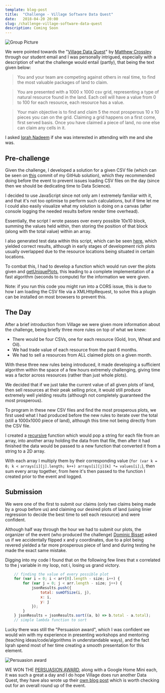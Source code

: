 ```yaml
---
template: blog-post
title:  "Challenge - Village Software Data Quest"
date:   2018-04-20 20:00
slug: /challenge-village-software-data-quest
description: Coming Soon
---
```


![Group Picture](https://villagesoftware.co.uk/media/1233/_dsc6146-2.jpg)

We were pointed towards the "[Village Data Quest](https://villagesoftware.co.uk/data-quest)" by [Matthew Crossley](https://twitter.com/MattyCrossley) through our student email and I was personally intrigued, especially with a description of what the challenge would entail (partly), that being the text given below:

> You and your team are competing against others in real time, to find the most valuable packages of land to claim.

> You are presented with a 1000 x 1000 csv grid, representing a type of natural resource found in the land. Each cell will have a value from 0 to 100 for each resource, each resource has a value.

> Your main objective is to find and claim 5 the most prosperous 10 x 10 pieces you can on the grid. Claiming a grid happens on a first come, first served basis. Once you have claimed a piece of land, no one else can claim any cells in it.

I asked [Iqrah Nadeem](https://twitter.com/i_iqrah) if she was interested in attending with me and she was.

## Pre-challenge

Given the challenge, I developed a solution for a given CSV file (which can be seen on [this](https://github.com/Sean12697/Village-Software-Data-Quest/tree/62250a5d495949c5d2049bb338b82d2513582b54) commit of my GitHub solution), which they recommended doing before the event to prevent issues loading CSV files on the day (since then we should be dedicating time to Data Science). 

I decided to use JavaScript since not only am I extremely familiar with it, and that it's not too optimise to perform such calculations, but if time let me I could also easily visualize what my solution is doing on a canvas (after console logging the needed results before render time overhead).

Essentially, the script I wrote passes over every possible 10x10 block, summing the values held within, then storing the position of that block (along with the total value) within an array.

I also generated test data within this script, which can be seen [here](https://github.com/Sean12697/Village-Software-Data-Quest/blob/62250a5d495949c5d2049bb338b82d2513582b54/script.js#L10), which yielded correct results, although in early stages of development rich plots usually overlapped due to the resource locations being situated in certain locations.

To combat this, I had to develop a function which would run over the plots given and [getUniquePlots](https://github.com/Sean12697/Village-Software-Data-Quest/blob/62250a5d495949c5d2049bb338b82d2513582b54/script.js#L45), this leading to a complete implementation of a fast algorithm (seconds to compute) for the information we were given.

Note: if you run this code you might run into a CORS issue, this is due to how I am loading the CSV file via a XMLHttpRequest, to solve this a plugin can be installed on most browsers to prevent this.

## The Day

After a brief introduction from Village we were given more information about the challenge, being briefly three more rules on top of what we knew:

- There would be four CSVs, one for each resource (Gold, Iron, Wheat and Oil).
- We had trade value of each resource from the past 6 months.
- We had to sell a resources from ALL claimed plots on a given month.

With these three new rules being introduced, it made developing a sufficient algorithm within the space of a few hours extremely challenging, giving time was a factor across resources (rather than just whole plots).

We decided that if we just take the current value of all given plots of land, then sell resources at their peak selling price, it would still produce extremely well yielding results (although not completely guaranteed the most prosperous).

To program in these new CSV files and find the most prosperous plots, we first used what I had produced before the new rules to iterate over the total (still a 1000x1000 piece of land), although this time not being directly from the CSV file.

I created a [recursive](https://github.com/Sean12697/Village-Software-Data-Quest/blob/5cef02a3f207dcd489d3b8a7963290629bde2421/script.js#L31) function which would pop a string for each file from an array, into another array holding the data from that file, then after it had finished the data would be passed to a new function that converted it from a string to a 2D array.

With each array I multiply them by their corresponding value (`for (var k = 0; k < arrays[i][j].length; k++) arrays[i][j][k] *= values[i];`), then sum every array together, from here it's then passed to the function I created prior to the event and logged.

## Submission

We were one of the first to submit our claims (only two claims being made by a group before us) and claiming our desired plots of land (using linier regression to decide the best time to sell each resource) and were confident.

Although half way through the hour we had to submit our plots, the organizer of the event (who produced the challenge) [Dominic Bisset](https://twitter.com/DominicBisset) asked us if we accidentally flipped x and y coordinates, due to a plot being revered yielded a far more prosperous piece of land and during testing he made the exact same mistake.

Digging into my code I found that on the following few lines that x correlated to the j variable in my loop, not i, losing us grand victory.

```javascript
    // finding the value of every possible plot
    for (var i = 0; i < arr[0].length - size; i++) {
        for (var j = 0; j < arr.length - size; j++) {
            jsonResults.push({
                total: sumOfSize(i, j),
                x: i,
                y: j
            });
        }
    } jsonResults = jsonResults.sort((a, b) => b.total - a.total); 
    // simple lambda function to sort
```

Lucky there was still the "Persuasion award", which I was confident we would win with my experience in presenting workshops and mentoring (teaching ideas/code/algorithms in understandable ways), and the fact Iqrah spend most of her time creating a smooth presentation for this element.

![Persuasion award](https://pbs.twimg.com/media/DbPbURVX0AACubA.jpg:large)

WE WON THE [PERSUASION AWARD](https://twitter.com/VillageSoftware/status/987374974397747200), along with a Google Home Mini each, it was such a great a day and I do hope Village does run another Data Quest, they have also wrote up their [own blog post](https://villagesoftware.co.uk/blog/data-quest-round-up/) which is worth checking out for an overall round up of the event.